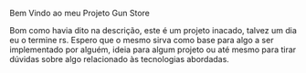 Bem Vindo ao meu Projeto Gun Store

Bom como havia dito na descrição, este é um projeto inacado, talvez um dia eu o termine rs.
Espero que o mesmo sirva como base para algo a ser implementado por alguém, ideia para algum projeto
ou até mesmo para tirar dúvidas sobre algo relacionado às tecnologias abordadas.
